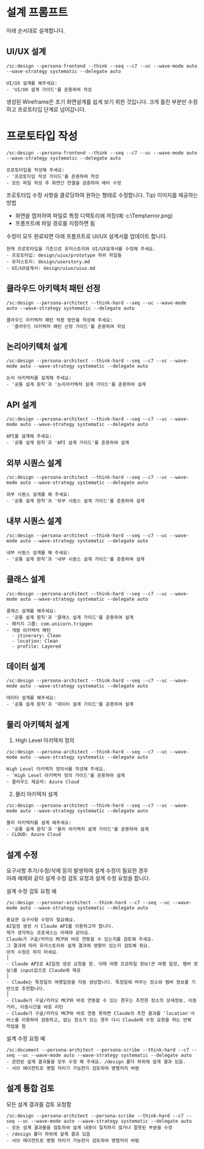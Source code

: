 # 설계 프롬프트
아래 순서대로 설계합니다.  

## UI/UX 설계

```
/sc:design --persona-frontend --think --seq --c7 --uc --wave-mode auto --wave-strategy systematic --delegate auto

UI/UX 설계를 해주세요:
- 'UI/UX 설계 가이드'를 준용하여 작성
```
생성된 Wireframe은 초기 화면설계를 쉽게 보기 위한 것입니다. 
크게 틀린 부분만 수정하고 프로토타입 단계로 넘어갑니다. 


# 프로토타입 작성
```
/sc:design --persona-frontend --think --seq --c7 --uc --wave-mode auto --wave-strategy systematic --delegate auto

프로토타입을 작성해 주세요:
- '프로토타입 작성 가이드'를 준용하여 작성
- 모든 파일 작성 후 화면간 연결을 검증하여 에러 수정 
```

프로토타입 수정 사항을 클로딩하여 원하는 형태로 수정합니다. 
Tip) 이미지를 제공하는 방법 
- 화면을 캡처하여 파일로 특정 디렉토리에 저장(예: c:\Temp\error.png) 
- 프롬프트에 파일 경로를 지정하면 됨  

수정이 모두 완료되면 아래 프롬프트로 UI/UX 설계서를 업데이트 합니다.
```
현재 프로토타입을 기준으로 유저스토리와 UI/UX설계서를 수정해 주세요. 
- 프로토타입: design/uiux/prototype 하위 파일들 
- 유저스토리: design/userstory.md
- UI/UX설계서: design/uiux/uiux.md
```

## 클라우드 아키텍처 패턴 선정 
```
/sc:design --persona-architect --think-hard --seq --uc --wave-mode auto --wave-strategy systematic --delegate auto

클라우드 아키텍처 패턴 적용 방안을 작성해 주세요:
- '클라우드 아키텍처 패턴 선정 가이드'를 준용하여 작성 
```

## 논리아키텍처 설계
```
/sc:design --persona-architect --think-hard --seq --c7 --uc --wave-mode auto --wave-strategy systematic --delegate auto

논리 아키텍처를 설계해 주세요:
- '공통 설계 원칙'과 '논리아키텍처 설계 가이드'를 준용하여 설계 

```

## API 설계
```
/sc:design --persona-architect --think-hard --seq --c7 --uc --wave-mode auto --wave-strategy systematic --delegate auto

API를 설계해 주세요:
- '공통 설계 원칙'과 'API 설계 가이드'를 준용하여 설계 

```

## 외부 시퀀스 설계
```
/sc:design --persona-architect --think-hard --seq --c7 --uc --wave-mode auto --wave-strategy systematic --delegate auto

외부 시퀀스 설계를 해 주세요:
- '공통 설계 원칙'과 '외부 시퀀스 설계 가이드'를 준용하여 설계 

```

## 내부 시퀀스 설계
```
/sc:design --persona-architect --think-hard --seq --c7 --uc --wave-mode auto --wave-strategy systematic --delegate auto

내부 시퀀스 설계를 해 주세요:
- '공통 설계 원칙'과 '내부 시퀀스 설계 가이드'를 준용하여 설계 

```

## 클래스 설계
```
/sc:design --persona-architect --think-hard --seq --c7 --uc --wave-mode auto --wave-strategy systematic --delegate auto

클래스 설계를 해주세요:
- '공통 설계 원칙'과 '클래스 설계 가이드'를 준용하여 설계
- 패키지 그룹: com.unicorn.tripgen
- 개발 아키텍처 패턴 
  - itinerary: Clean 
  - location: Clean
  - profile: Layered 
```

## 데이터 설계
```
/sc:design --persona-architect --think-hard --seq --c7 --uc --wave-mode auto --wave-strategy systematic --delegate auto

데이터 설계를 해주세요:
- '공통 설계 원칙'과 '데이터 설계 가이드'를 준용하여 설계

```

## 물리 아키텍처 설계
1) High Level 아키텍처 정의
```
/sc:design --persona-architect --think-hard --seq --c7 --uc --wave-mode auto --wave-strategy systematic --delegate auto

High Level 아키텍처 정의서를 작성해 주세요.
- 'High Level 아키텍처 정의 가이드'를 준용하여 설계
- 클라우드 제공자: Azure Cloud
```

2) 물리 아키텍처 설계 
```
/sc:design --persona-architect --think-hard --seq --c7 --uc --wave-mode auto --wave-strategy systematic --delegate auto

물리 아키텍처를 설계 해주세요:
- '공통 설계 원칙'과 '물리 아키텍처 설계 가이드'를 준용하여 설계
- CLOUD: Azure Cloud 
```

## 설계 수정 
요구사항 추가/수정/삭제 등이 발생하여 설계 수정이 필요한 경우   
아래 예제와 같이 설계 수정 검토 요청과 설계 수정 요청을 합니다.   

설계 수정 검토 요청 예
```
/sc:design --personar-architect --think-hard --c7 --seq --uc --wave-mode auto --wave-strategy systematic --delegate auto

중요한 요구사항 수정이 필요해요. 
AI일정 생성 시 Claude API를 이용하고자 합니다. 
제가 생각하는 프로세스는 아래와 같아요. 
Claude가 구글/카카오 MCP와 바로 연동할 수 있는지를 검토해 주세요. 
그 결과에 따라 유저스토리와 설계 결과에 영향이 있는지 검토해 줘요. 
아직 수정은 하지 마세요.                                                          │
- Claude API로 AI일정 생성 요청을 함. 이때 여행 프로파일 정보(큰 여행 일정, 멤버 정보)를 input값으로 Claude에 제공                                                         │
- Claude는 특정일의 여행일정을 자동 생성합니다. 특정일에 머무는 장소와 멤버 정보를 기반으로 추천합니다.                                                                           │
- Claude가 구글/카카오 MCP와 바로 연동할 수 있는 경우는 추천한 장소의 상세정보, 이동거리, 이동시간을 바로 리턴 
- Claude가 구글/카카오 MCP와 바로 연동 못하면 Claude의 추천 결과를 'location'서비스를 이용하여 검증하고, 없는 장소가 있는 경우 다시 Claude에 수정 요청을 하는 반복 작업을 함 
```

설계 수정 요청 예
```
/sc:document --persona-architect --persona-scribe --think-hard --c7 --seq --uc --wave-mode auto --wave-strategy systematic --delegate auto
- 관련된 설계 결과물을 모두 수정 해 주세요. /design 폴더 하위에 설계 결과 있음.
- 서브 에이젼트로 병렬 처리가 가능한지 검토하여 병렬처리 바람
```

## 설계 통합 검토
모든 설계 결과를 검토 요청함 
```
/sc:design --persona-architect --persona-scribe --think-hard --c7 --seq --uc --wave-mode auto --wave-strategy systematic --delegate auto
- 모든 설계 결과물을 검토하여 설계 내용이 일치하지 않거나 잘못된 부분을 수정 
- /design 폴더 하위에 설계 결과 있음
- 서브 에이젼트로 병렬 처리가 가능한지 검토하여 병렬처리 바람
```
